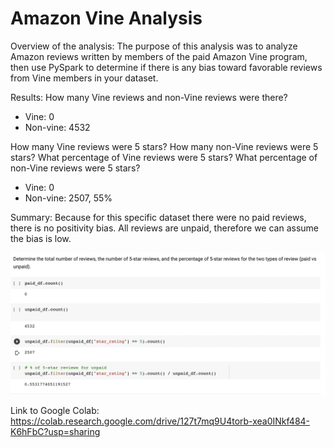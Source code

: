 # Amazon Vine Analysis

Overview of the analysis: 
The purpose of this analysis was to analyze Amazon reviews written by members of the paid Amazon Vine program, then use PySpark to determine if there is any bias toward favorable reviews from Vine members in your dataset.

Results: 
How many Vine reviews and non-Vine reviews were there?
- Vine: 0 
- Non-vine: 4532

How many Vine reviews were 5 stars? How many non-Vine reviews were 5 stars?
What percentage of Vine reviews were 5 stars? What percentage of non-Vine reviews were 5 stars?
- Vine: 0
- Non-vine: 2507, 55%

Summary: 
Because for this specific dataset there were no paid reviews, there is no positivity bias. All reviews are unpaid, therefore we can assume the bias is low. 

<img src="Vine-Results.png">

Link to Google Colab:
https://colab.research.google.com/drive/127t7mq9U4torb-xea0INkf484-K6hFbC?usp=sharing
